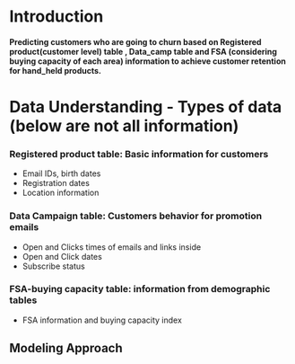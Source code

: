 # Introduction
#### Predicting customers who are going to churn based on Registered product(customer level) table , Data_camp table and FSA  (considering buying capacity of each area) information to achieve customer retention for hand_held products.

# Data Understanding - Types of data (below are not all information)
### Registered product table: Basic information for customers
  - Email IDs, birth dates
  - Registration dates
  - Location information
### Data Campaign table: Customers behavior for promotion emails
  - Open and Clicks times of emails and links inside
  - Open and Click dates
  - Subscribe status

### FSA-buying capacity table: information from demographic tables
  - FSA information and buying capacity index

## Modeling Approach

